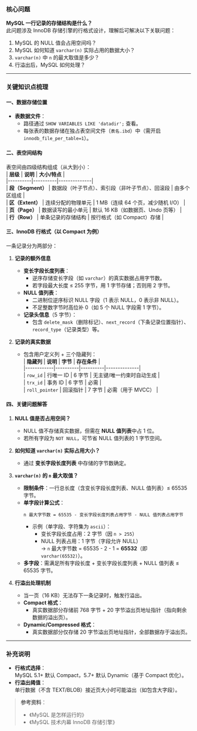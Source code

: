 
### **核心问题**  
**MySQL 一行记录的存储结构是什么？**  
此问题涉及 InnoDB 存储引擎的行格式设计，理解后可解决以下关联问题：  
1. MySQL 的 NULL 值会占用空间吗？  
2. MySQL 如何知道 `varchar(n)` 实际占用的数据大小？  
3. `varchar(n)` 中 `n` 的最大取值是多少？  
4. 行溢出后，MySQL 如何处理？  

---

### **关键知识点梳理**  
#### **一、数据存储位置**  
- **表数据文件**：  
  - 路径通过 `SHOW VARIABLES LIKE 'datadir';` 查看。  
  - 每张表的数据存储在独占表空间文件（`表名.ibd`）中（需开启 `innodb_file_per_table=1`）。  

#### **二、表空间结构**  
表空间由四级结构组成（从大到小）：  
| **层级** | **说明** | **大小/特点** |  
|----------|----------|--------------|  
| **段（Segment）** | 数据段（叶子节点）、索引段（非叶子节点）、回滚段 | 由多个区组成 |  
| **区（Extent）** | 连续分配的物理单元 | 1 MB（连续 64 个页，减少随机 I/O） |  
| **页（Page）** | 数据读写的最小单元 | 默认 16 KB（如数据页、Undo 页等） |  
| **行（Row）** | 单条记录的存储结构 | 按行格式（如 Compact）存储 |  

#### **三、InnoDB 行格式（以 Compact 为例）**  
一条记录分为两部分：  
1. **记录的额外信息**  
   - **变长字段长度列表**：  
     - 逆序存储变长字段（如 `varchar`）的真实数据占用字节数。  
     - 若字段最大长度 ≤ 255 字节，用 1 字节存储；否则用 2 字节。  
   - **NULL 值列表**：  
     - 二进制位逆序标识 NULL 字段（1 表示 NULL，0 表示非 NULL）。  
     - 不足整数字节时高位补 0（如 5 个 NULL 字段需 1 字节）。  
   - **记录头信息**（5 字节）：  
     - 包含 `delete_mask`（删除标记）、`next_record`（下条记录位置指针）、`record_type`（记录类型）等。  

2. **记录的真实数据**  
   - 包含用户定义列 + 三个隐藏列：  
     | **隐藏列** | **说明** | **字节** | **存在条件** |  
     |------------|----------|----------|--------------|  
     | `row_id`   | 行唯一 ID | 6 字节 | 无主键/唯一约束时自动生成 |  
     | `trx_id`   | 事务 ID  | 6 字节 | 必需 |  
     | `roll_pointer` | 回滚指针 | 7 字节 | 必需（用于 MVCC） |  

#### **四、关键问题解答**  
1. **NULL 值是否占用空间？**  
   - NULL 值不存储真实数据，但需在 **NULL 值列表**中占 1 位。  
   - 若所有字段为 `NOT NULL`，可节省 NULL 值列表的 1 字节空间。  

2. **如何知道 `varchar(n)` 实际占用大小？**  
   - 通过 **变长字段长度列表** 中存储的字节数确定。  

3. **`varchar(n)` 的 `n` 最大取值？**  
   - **限制条件**：一行总长度（含变长字段长度列表、NULL 值列表）≤ 65535 字节。  
   - **单字段计算公式**：  
     ```  
     n 最大字节数 = 65535 - 变长字段长度列表占用字节 - NULL 值列表占用字节  
     ```  
     - 示例（单字段、字符集为 `ascii`）：  
       - 变长字段长度占用：2 字节（因 `n > 255`）  
       - NULL 列表占用：1 字节（字段允许 NULL）  
       → `n` 最大字节数 = 65535 - 2 - 1 = **65532**（即 `varchar(65532)`）。  
   - **多字段**：需满足所有字段长度 + 变长字段长度列表 + NULL 值列表 ≤ 65535 字节。  

4. **行溢出处理机制**  
   - 当一页（16 KB）无法存下一条记录时，触发行溢出。  
   - **Compact 格式**：  
     - 真实数据部分存储前 768 字节 + 20 字节溢出页地址指针（指向剩余数据的溢出页）。  
   - **Dynamic/Compressed 格式**：  
     - 真实数据部分仅存储 20 字节溢出页地址指针，全部数据存于溢出页。  

---

### **补充说明**  
- **行格式选择**：  
  MySQL 5.1+ 默认 Compact，5.7+ 默认 Dynamic（基于 Compact 优化）。  
- **行溢出阈值**：  
  单行数据（不含 TEXT/BLOB）接近页大小时可能溢出（如包含大字段）。  

> **参考资料**：  
> - 《MySQL 是怎样运行的》  
> - 《MySQL 技术内幕 InnoDB 存储引擎》  
